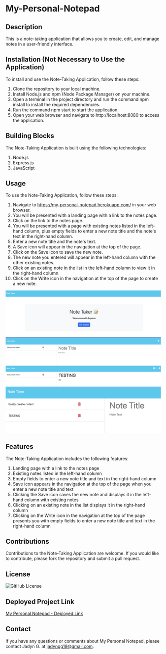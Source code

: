 # My-Personal-Notepad

## Description
This is a note-taking application that allows you to create, edit, and manage notes in a user-friendly interface.

## Installation (Not Necessary to Use the Application)
To install and use the Note-Taking Application, follow these steps:

1. Clone the repository to your local machine.
2. Install Node.js and npm (Node Package Manager) on your machine.
3. Open a terminal in the project directory and run the command npm  install to install the required dependencies.
4. Run the command npm start to start the application.
5. Open your web browser and navigate to http://localhost:8080 to access the application.

## Building Blocks
The Note-Taking Application is built using the following technologies:

1. Node.js
2. Express.js
3. JavaScript

## Usage
To use the Note-Taking Application, follow these steps:
1. Navigate to https://my-personal-notepad.herokuapp.com/ in your web browser.
2. You will be presented with a landing page with a link to the notes page.
3. Click on the link to the notes page.
4. You will be presented with a page with existing notes listed in the left-hand column, plus empty fields to enter a new note title and the note's text in the right-hand column.
5. Enter a new note title and the note's text.
6. A Save icon will appear in the navigation at the top of the page.
7. Click on the Save icon to save the new note.
8. The new note you entered will appear in the left-hand column with the other existing notes.
9. Click on an existing note in the list in the left-hand column to view it in the right-hand column.
10. Click on the Write icon in the navigation at the top of the page to create a new note.

![Note Taker Landing Page](./Images/Note-Taker%20Landing%20Page.png)
![Note Taking Page](./Images/Note%20Taking%20Page.png)
![Test Note](./Images/Test%20Note.png)
![Demonstrating that the Test Note saved](./Images/Showing%20the%20Test%20Note%20saved.png)

## Features
The Note-Taking Application includes the following features:

1. Landing page with a link to the notes page
2. Existing notes listed in the left-hand column
3. Empty fields to enter a new note title and text in the right-hand column
4. Save icon appears in the navigation at the top of the page when you enter a new note title and text
5. Clicking the Save icon saves the new note and displays it in the left-hand column with existing notes
6. Clicking on an existing note in the list displays it in the right-hand column
7. Clicking on the Write icon in the navigation at the top of the page presents you with empty fields to enter a new note title and text in the right-hand column

## Contributions
Contributions to the Note-Taking Application are welcome. If you would like to contribute, please fork the repository and submit a pull request.

## License 

![GitHub License](https://img.shields.io/badge/license-MIT-blue.svg)

## Deployed Project Link

[My Personal Notepad - Deployed Link](https://my-personal-notepad.herokuapp.com/)

## Contact

If you have any questions or comments about My Personal Notepad, please contact Jadyn G. at jadyngg19@gmail.com.
